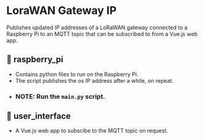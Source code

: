 # LoraWAN Gateway IP
Publishes updated IP addresses of a LoRaWAN gateway connected to a Raspberry Pi to an MQTT topic that can be subscribed to from a Vue.js web app.

## :file_folder: raspberry_pi
- Contains python files to run on the Raspberry Pi.
- The script publishes the os IP address after a while, on repeat.
- ### NOTE: Run the `main.py` script.

## :file_folder: user_interface
- A Vue.js web app to subscibe to the MQTT topic on request.

